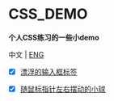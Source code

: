 # CSS_DEMO

**个人CSS练习的一些小demo**

中文 | [ENG](README_EN.md)

- [x] [漂浮的输入框标签](float_input_label.html)
- [x] [随鼠标指针左右摆动的小球](ball_position_change_with_pointer_move.html)


